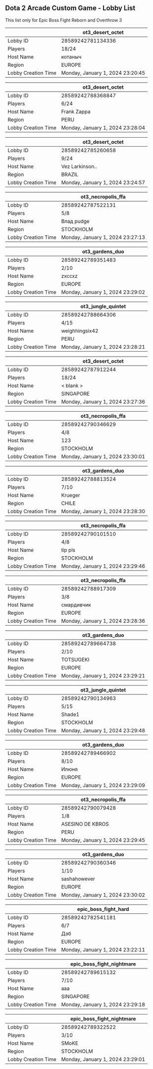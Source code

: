## Dota 2 Arcade Custom Game - Lobby List

This list only for Epic Boss Fight Reborn and Overthrow 3

|  | ot3_desert_octet |
| ------ | ------ |
| Lobby ID | 28589242781134336 |
| Players | 18/24 |
| Host Name | котаныч |
| Region | EUROPE |
| Lobby Creation Time | Monday, January 1, 2024 23:20:45 |


|  | ot3_desert_octet |
| ------ | ------ |
| Lobby ID | 28589242788368847 |
| Players | 6/24 |
| Host Name | Frank Zappa |
| Region | PERU |
| Lobby Creation Time | Monday, January 1, 2024 23:28:04 |


|  | ot3_desert_octet |
| ------ | ------ |
| Lobby ID | 28589242785260658 |
| Players | 9/24 |
| Host Name | Vez Larkinson.. |
| Region | BRAZIL |
| Lobby Creation Time | Monday, January 1, 2024 23:24:57 |


|  | ot3_necropolis_ffa |
| ------ | ------ |
| Lobby ID | 28589242787522131 |
| Players | 5/8 |
| Host Name | Влад pudge |
| Region | STOCKHOLM |
| Lobby Creation Time | Monday, January 1, 2024 23:27:13 |


|  | ot3_gardens_duo |
| ------ | ------ |
| Lobby ID | 28589242789351483 |
| Players | 2/10 |
| Host Name | zxccxz |
| Region | EUROPE |
| Lobby Creation Time | Monday, January 1, 2024 23:29:02 |


|  | ot3_jungle_quintet |
| ------ | ------ |
| Lobby ID | 28589242788664306 |
| Players | 4/15 |
| Host Name | weighhingsix42 |
| Region | PERU |
| Lobby Creation Time | Monday, January 1, 2024 23:28:21 |


|  | ot3_desert_octet |
| ------ | ------ |
| Lobby ID | 28589242787912244 |
| Players | 18/24 |
| Host Name | < blank > |
| Region | SINGAPORE |
| Lobby Creation Time | Monday, January 1, 2024 23:27:36 |


|  | ot3_necropolis_ffa |
| ------ | ------ |
| Lobby ID | 28589242790346629 |
| Players | 4/8 |
| Host Name | 123 |
| Region | STOCKHOLM |
| Lobby Creation Time | Monday, January 1, 2024 23:30:01 |


|  | ot3_gardens_duo |
| ------ | ------ |
| Lobby ID | 28589242788813524 |
| Players | 7/10 |
| Host Name | Krueger |
| Region | CHILE |
| Lobby Creation Time | Monday, January 1, 2024 23:28:30 |


|  | ot3_necropolis_ffa |
| ------ | ------ |
| Lobby ID | 28589242790101510 |
| Players | 4/8 |
| Host Name | tip pls |
| Region | STOCKHOLM |
| Lobby Creation Time | Monday, January 1, 2024 23:29:46 |


|  | ot3_necropolis_ffa |
| ------ | ------ |
| Lobby ID | 28589242788917309 |
| Players | 3/8 |
| Host Name | смардивчик |
| Region | EUROPE |
| Lobby Creation Time | Monday, January 1, 2024 23:28:36 |


|  | ot3_gardens_duo |
| ------ | ------ |
| Lobby ID | 28589242789664738 |
| Players | 2/10 |
| Host Name | TOTSUGEKI |
| Region | EUROPE |
| Lobby Creation Time | Monday, January 1, 2024 23:29:21 |


|  | ot3_jungle_quintet |
| ------ | ------ |
| Lobby ID | 28589242790134963 |
| Players | 5/15 |
| Host Name | Shade1 |
| Region | STOCKHOLM |
| Lobby Creation Time | Monday, January 1, 2024 23:29:48 |


|  | ot3_gardens_duo |
| ------ | ------ |
| Lobby ID | 28589242789466902 |
| Players | 8/10 |
| Host Name | Илюня |
| Region | EUROPE |
| Lobby Creation Time | Monday, January 1, 2024 23:29:09 |


|  | ot3_necropolis_ffa |
| ------ | ------ |
| Lobby ID | 28589242790079428 |
| Players | 1/8 |
| Host Name | ASESINO DE KBROS |
| Region | PERU |
| Lobby Creation Time | Monday, January 1, 2024 23:29:45 |


|  | ot3_gardens_duo |
| ------ | ------ |
| Lobby ID | 28589242790360346 |
| Players | 1/10 |
| Host Name | sashahowever |
| Region | EUROPE |
| Lobby Creation Time | Monday, January 1, 2024 23:30:02 |


|  | epic_boss_fight_hard |
| ------ | ------ |
| Lobby ID | 28589242782541181 |
| Players | 6/7 |
| Host Name | Дэб |
| Region | EUROPE |
| Lobby Creation Time | Monday, January 1, 2024 23:22:11 |


|  | epic_boss_fight_nightmare |
| ------ | ------ |
| Lobby ID | 28589242789615132 |
| Players | 7/10 |
| Host Name | aaa |
| Region | SINGAPORE |
| Lobby Creation Time | Monday, January 1, 2024 23:29:18 |


|  | epic_boss_fight_nightmare |
| ------ | ------ |
| Lobby ID | 28589242789322522 |
| Players | 3/10 |
| Host Name | SMoKE |
| Region | STOCKHOLM |
| Lobby Creation Time | Monday, January 1, 2024 23:29:01 |


